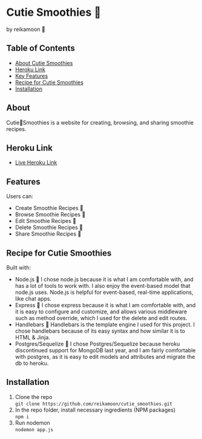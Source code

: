 # Cutie Smoothies :strawberry:
by reikamoon :ribbon:

## Table of Contents
* [About Cutie Smoothies](#about)
* [Heroku Link](#heroku-link)
* [Key Features](#Key-Features)
* [Recipe for Cutie Smoothies](#Recipe-for-Cutie-Smoothies)
* [Installation](#installation)

## About
Cutie:strawberry:Smoothies is a website for creating, browsing, and sharing smoothie recipes.

## Heroku Link
* [Live Heroku Link](https://cutie-smoothies.herokuapp.com/)

## Features
Users can:
* Create Smoothie Recipes :strawberry:
* Browse Smoothie Recipes :banana:
* Edit Smoothie Recipes :peach:
* Delete Smoothie Recipes :watermelon:
* Share Smoothie Recipes :cherries:


## Recipe for Cutie Smoothies
Built with:
* Node.js :green_apple:
I chose node.js because it is what I am comfortable with, and has a lot of tools to work with. I also enjoy the event-based model that node.js uses. Node.js is helpful for event-based, real-time applications, like chat apps.
* Express :tangerine:
I chose express because it is what I am comfortable with, and it is easy to configure and customize, and allows various middleware such as method override, which I used for the delete and edit routes.
* Handlebars :melon:
Handlebars is the template engine I used for this project. I chose handlebars because of its easy syntax and how similar it is to HTML & Jinja.
* Postgres/Sequelize :honey_pot:
I chose Postgres/Sequelize because heroku discontinued support for MongoDB last year, and I am fairly comfortable with postgres, as it is easy to edit models and attributes and migrate the db to heroku.

## Installation
1. Clone the repo <br>
`git clone https://github.com/reikamoon/cutie_smoothies.git`
2. In the repo folder, install necessary ingredients (NPM packages) <br>
`npm i`
3. Run nodemon <br>
`nodemon app.js`
